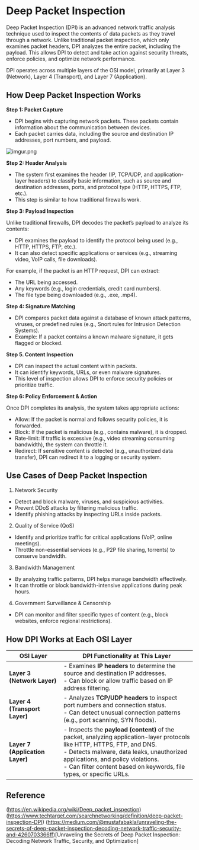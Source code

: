 # Deep Packet Inspection

Deep Packet Inspection (DPI) is an advanced network traffic analysis technique used to inspect the contents of data packets as they travel through a network. Unlike traditional packet inspection, which only examines packet headers, DPI analyzes the entire packet, including the payload. This allows DPI to detect and take action against security threats, enforce policies, and optimize network performance.

DPI operates across multiple layers of the OSI model, primarily at Layer 3 (Network), Layer 4 (Transport), and Layer 7 (Application).

## How Deep Packet Inspection Works

**Step 1: Packet Capture**

- DPI begins with capturing network packets. These packets contain information about the communication between devices.
- Each packet carries data, including the source and destination IP addresses, port numbers, and payload.

![imgur.png](https://i.imgur.com/DfVyzEz.png)

**Step 2: Header Analysis**

- The system first examines the header (IP, TCP/UDP, and application-layer headers) to classify basic information, such as source and destination addresses, ports, and protocol type (HTTP, HTTPS, FTP, etc.).
- This step is similar to how traditional firewalls work.

**Step 3: Payload Inspection**

Unlike traditional firewalls, DPI decodes the packet’s payload to analyze its contents:

- DPI examines the payload to identify the protocol being used (e.g., HTTP, HTTPS, FTP, etc.).
- It can also detect specific applications or services (e.g., streaming video, VoIP calls, file downloads).

For example, if the packet is an HTTP request, DPI can extract:

- The URL being accessed.
- Any keywords (e.g., login credentials, credit card numbers).
- The file type being downloaded (e.g., .exe, .mp4).

**Step 4: Signature Matching**

- DPI compares packet data against a database of known attack patterns, viruses, or predefined rules (e.g., Snort rules for Intrusion Detection Systems).
- Example: If a packet contains a known malware signature, it gets flagged or blocked.

**Step 5. Content Inspection**

- DPI can inspect the actual content within packets.
- It can identify keywords, URLs, or even malware signatures.
- This level of inspection allows DPI to enforce security policies or prioritize traffic.

**Step 6: Policy Enforcement & Action**

Once DPI completes its analysis, the system takes appropriate actions:

- Allow: If the packet is normal and follows security policies, it is forwarded.
- Block: If the packet is malicious (e.g., contains malware), it is dropped.
- Rate-limit: If traffic is excessive (e.g., video streaming consuming bandwidth), the system can throttle it.
- Redirect: If sensitive content is detected (e.g., unauthorized data transfer), DPI can redirect it to a logging or security system.

## Use Cases of Deep Packet Inspection

1. Network Security

- Detect and block malware, viruses, and suspicious activities.
- Prevent DDoS attacks by filtering malicious traffic.
- Identify phishing attacks by inspecting URLs inside packets.

2. Quality of Service (QoS)

- Identify and prioritize traffic for critical applications (VoIP, online meetings).
- Throttle non-essential services (e.g., P2P file sharing, torrents) to conserve bandwidth.

3. Bandwidth Management

- By analyzing traffic patterns, DPI helps manage bandwidth effectively.
- It can throttle or block bandwidth-intensive applications during peak hours.

4. Government Surveillance & Censorship

- DPI can monitor and filter specific types of content (e.g., block websites, enforce regional restrictions).

## How DPI Works at Each OSI Layer

| **OSI Layer**                   | **DPI Functionality at This Layer**                                                                                                                                                                                                                                                        |
| ------------------------------- | ------------------------------------------------------------------------------------------------------------------------------------------------------------------------------------------------------------------------------------------------------------------------------------------ |
| **Layer 3 (Network Layer)**     | - Examines **IP headers** to determine the source and destination IP addresses. <br> - Can block or allow traffic based on IP address filtering.                                                                                                                                           |
| **Layer 4 (Transport Layer)**   | - Analyzes **TCP/UDP headers** to inspect port numbers and connection status. <br> - Can detect unusual connection patterns (e.g., port scanning, SYN floods).                                                                                                                             |
| **Layer 7 (Application Layer)** | - Inspects the **payload (content)** of the packet, analyzing application-layer protocols like HTTP, HTTPS, FTP, and DNS. <br> - Detects malware, data leaks, unauthorized applications, and policy violations. <br> - Can filter content based on keywords, file types, or specific URLs. |

## Reference

(https://en.wikipedia.org/wiki/Deep_packet_inspection)
(https://www.techtarget.com/searchnetworking/definition/deep-packet-inspection-DPI)
(https://medium.com/@mustafabakla/unraveling-the-secrets-of-deep-packet-inspection-decoding-network-traffic-security-and-4260703366ff)[Unraveling the Secrets of Deep Packet Inspection: Decoding Network Traffic, Security, and Optimization]
